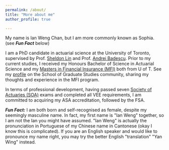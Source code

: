 ```yaml
---
permalink: /about/
title: "More about me"
author_profile: true

---
```


My name is Ian Weng Chan, but I am more commonly known as Sophia. (see ***Fun Fact*** below)

I am a PhD candidate in actuarial science at the University of Toronto, supervised by
Prof. [Sheldon Lin](https://www.statistics.utoronto.ca/people/directories/all-faculty/sheldon-lin) and 
Prof. [Andrei Badescu](https://www.statistics.utoronto.ca/people/directories/all-faculty/andrei-badescu).
Prior to my current studies, I received my Honours Bachelor of Science in Actuarial Science and my [Masters in Financial Insurance (MFI)](https://mfi.utoronto.ca/)
both from U of T. See my [profile](https://www.sgs.utoronto.ca/profile/sophia-chan/) on the School of Graduate Studies community,
sharing my thoughts and experience in the MFI program.

In terms of professional development, having passed seven [Society of Actuaries (SOA)](https://www.soa.org/Canada) exams and completed all VEE requirements,
I am committed to acquiring my ASA accreditation, followed by the FSA.

***Fun Fact:*** I am both born and self-recognised as female, despite my seemingly masculine name. In fact, my first name is "Ian Weng" together, so I am not the Ian you might 
have assumed. "Ian Weng" is actually the pronunciation in Portuguese of my Chinese name in Cantonese (okay I know this is complicated).  If you are an English speaker and would like to pronounce my name right, you may try the better English "translation" "Yan Wing" instead.
